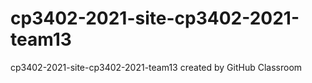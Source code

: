 # cp3402-2021-site-cp3402-2021-team13
cp3402-2021-site-cp3402-2021-team13 created by GitHub Classroom
